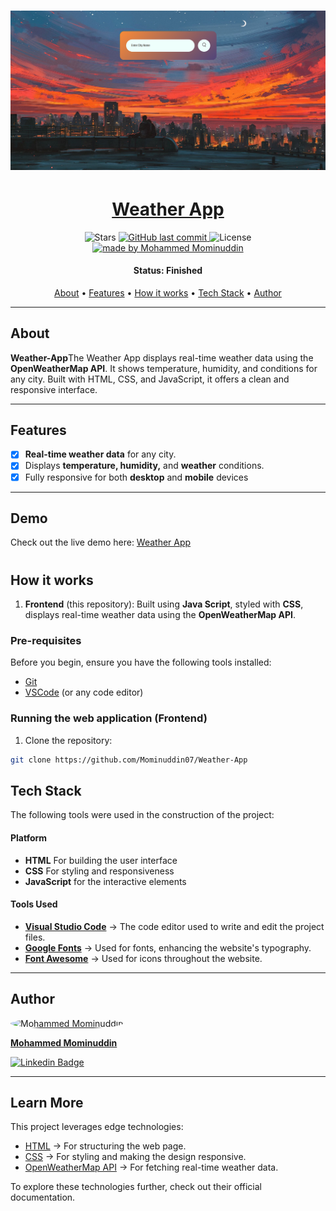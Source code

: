 <h1 align="center">
    <img alt="Weather App" title="#About" src="./images/weatherapps.png" />
</h1>
<h1 align="center">
  <a href="https://weather573.netlify.app/"> Weather App</a>
</h1>

<p align="center">

  <img alt="Stars" src="https://img.shields.io/github/stars/Mominuddin07/Weather-App?style=social">

  <a href="https://github.com/Mominuddin07/Weather-App">
    <img alt="GitHub last commit" src="https://img.shields.io/github/last-commit/Mominuddin07/Weather-App">
  </a>

  <img alt="License" src="https://img.shields.io/badge/license-MIT-brightgreen">

  <a href="https://github.com/Mominuddin07/">
    <img alt="made by Mohammed Mominuddin" src="https://img.shields.io/badge/made%20by-Mohammed%20Mominuddin-ff69b4">
  </a>
</p>


<h4 align="center"> 
	 Status: Finished
</h4>

<p align="center">
 <a href="#about">About</a> •
 <a href="#features">Features</a> •
 <a href="#how-it-works">How it works</a> • 
 <a href="#tech-stack">Tech Stack</a> •  
 <a href="#author">Author</a> 
</p>

---

## About

**Weather-App**The Weather App displays real-time weather data using the **OpenWeatherMap API**. It shows temperature, humidity, and conditions for any city. Built with HTML, CSS, and JavaScript, it offers a clean and responsive interface.

---

## Features

- [x] **Real-time weather data** for any city.
- [x] Displays **temperature, humidity,** and **weather** conditions.
- [x] Fully responsive for both **desktop** and **mobile** devices

---

## Demo
Check out the live demo here: [Weather App](https://weather573.netlify.app/)
<h1 align="center">

## How it works

1. **Frontend** (this repository): Built using **Java Script**, styled with **CSS**, displays real-time weather data using the **OpenWeatherMap API**.

### Pre-requisites

Before you begin, ensure you have the following tools installed:
- [Git](https://git-scm.com)
- [VSCode](https://code.visualstudio.com/) (or any code editor)

### Running the web application (Frontend)

1. Clone the repository:
```bash
git clone https://github.com/Mominuddin07/Weather-App

```

## Tech Stack

The following tools were used in the construction of the project:

#### **Platform**
- **HTML** For building the user interface
- **CSS** For styling and responsiveness
- **JavaScript** for the interactive elements


#### **Tools Used**
- **[Visual Studio Code](https://code.visualstudio.com/)** → The code editor used to write and edit the project files.
- **[Google Fonts](https://fonts.google.com/)** → Used for fonts, enhancing the website's typography.
- **[Font Awesome](https://fontawesome.com/)** → Used for icons throughout the website.

---

## Author

<a href="https://www.linkedin.com/in/mohammed-mominuddin-350180259/">
 <img style="border-radius: 50%;" src="https://media-exp1.licdn.com/dms/image/C4E03AQFY3bB4gWUEVw/profile-displayphoto-shrink_200_200/0/1638286563108?e=1651708800&v=beta&t=WQhkU4GF5vPmHiAb788WkvXJaXnyKhYz5oarqqcfGBA" width="70px;" alt="Mohammed Mominuddin"/>
 <br />
 <p><b>Mohammed Mominuddin</b></p></a>
 
[![Linkedin Badge](https://img.shields.io/badge/-Mohammed%20Mominuddin-blue?style=flat-square&logo=Linkedin&logoColor=white&link=https://www.linkedin.com/in/mohammed-mominuddin-350180259/)](https://www.linkedin.com/in/mohammed-mominuddin-350180259/)

---


## Learn More

This project leverages edge technologies:
- [HTML](https://developer.mozilla.org/en-US/docs/Web/HTML) → For structuring the web page.  
- [CSS](https://developer.mozilla.org/en-US/docs/Web/CSS) → For styling and making the design responsive.  
- [OpenWeatherMap API](https://openweathermap.org/) → For fetching real-time weather data.  


To explore these technologies further, check out their official documentation.
